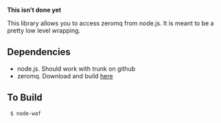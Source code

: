**This isn't done yet**

This library allows you to access zeromq from node.js. It is meant
to be a pretty low level wrapping.

Dependencies
------------

 * node.js. Should work with trunk on github
 * zeromq. Download and build [here][zmq]

To Build
--------

     $ node-waf

[zmq]: http://www.zeromq.org/local--files/area:download/zeromq-2.0.7.tar.gz
